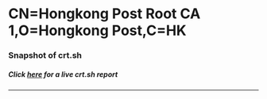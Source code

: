 # CN=Hongkong Post Root CA 1,O=Hongkong Post,C=HK
### Snapshot of crt.sh
##### Click [here](https://crt.sh/?q=Serial_0541) for a live crt.sh report

---
